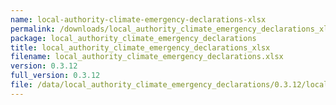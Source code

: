 ```yaml
---
name: local-authority-climate-emergency-declarations-xlsx
permalink: /downloads/local_authority_climate_emergency_declarations_xlsx/0_3_12
package: local_authority_climate_emergency_declarations
title: local_authority_climate_emergency_declarations_xlsx
filename: local_authority_climate_emergency_declarations.xlsx
version: 0.3.12
full_version: 0.3.12
file: /data/local_authority_climate_emergency_declarations/0.3.12/local_authority_climate_emergency_declarations.xlsx
---
```

